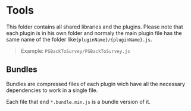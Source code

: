 # Tools
This folder contains all shared libraries and the plugins. Please note that each plugin is in his own folder and normaly the main plugin file has the same name of the folder like`{pluginName}/{pluginName}.js`. 
> Example: `PSBackToSurvey/PSBackToSurvey.js`
## Bundles
Bundles are compressed files of each plugin wich have all the necessary dependencies to work in a single file.

Each file that end `*.bundle.min.js` is a bundle version of it.
